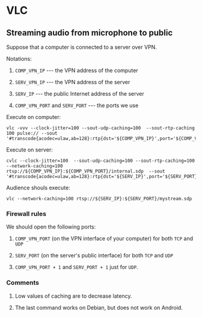 # VLC


## Streaming audio from microphone to public

Suppose that a computer is connected to a server over VPN. 

Notations:

1. `COMP_VPN_IP` --- the VPN address of the computer

2. `SERV_VPN_IP` --- the VPN address of the server

3. `SERV_IP` --- the public Internet address of the server

4. `COMP_VPN_PORT` and `SERV_PORT` --- the ports we use 


Execute on computer:

    vlc -vvv --clock-jitter=100 --sout-udp-caching=100  --sout-rtp-caching 100 pulse:// --sout '#transcode{acodec=ulaw,ab=128}:rtp{dst='${COMP_VPN_IP}',port='${COMP_VPN_PORT}',sdp=rtsp://'${COMP_VPN_IP}:${COMP_VPN_PORT}'/internal.sdp}'

Execute on server:

    cvlc --clock-jitter=100  --sout-udp-caching=100 --sout-rtp-caching=100 --network-caching=100 rtsp://${COMP_VPN_IP}:${COMP_VPN_PORT}/internal.sdp  --sout '#transcode{acodec=ulaw,ab=128}:rtp{dst='${SERV_IP}',port='${SERV_PORT}',sdp=rtsp://'${SERV_IP}:${SERV_PORT}'/mystream.sdp}'

Audience shouls execute:

    vlc --network-caching=100 rtsp://${SERV_IP}:${SERV_PORT}/mystream.sdp

### Firewall rules

We should open the following ports:

1. `COMP_VPN_PORT` (on the VPN interface of your computer) for both `TCP` and `UDP` 

2. `SERV_PORT` (on the server's public interface) for both `TCP` and `UDP`

3. `COMP_VPN_PORT + 1` and `SERV_PORT + 1` just for `UDP`.

### Comments

1. Low values of caching are to decrease latency.

2. The last command works on Debian, but does not work on Android.



